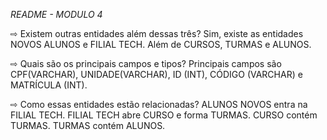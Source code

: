 _README - MODULO 4_

⇨ Existem outras entidades além dessas três?
Sim, existe as entidades NOVOS ALUNOS e FILIAL TECH. Além de CURSOS, TURMAS e ALUNOS.

⇨ Quais são os principais campos e tipos?
Principais campos são CPF(VARCHAR), UNIDADE(VARCHAR), ID (INT), CÓDIGO (VARCHAR) e MATRÍCULA (INT).

⇨ Como essas entidades estão relacionadas?
ALUNOS NOVOS entra na FILIAL TECH. FILIAL TECH abre CURSO e forma TURMAS. CURSO contém TURMAS. TURMAS contém ALUNOS.

